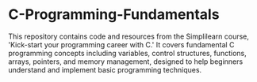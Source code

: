 # C-Programming-Fundamentals
This repository contains code and resources from the Simplilearn course, 'Kick-start your programming career with C.' It covers fundamental C programming concepts including variables, control structures, functions, arrays, pointers, and memory management, designed to help beginners understand and implement basic programming techniques.
